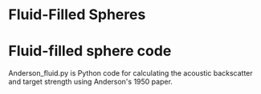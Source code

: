 # Fluid-Filled Spheres

# Fluid-filled sphere code
Anderson_fluid.py is Python code for calculating the acoustic backscatter and target strength using Anderson's 1950 paper.


